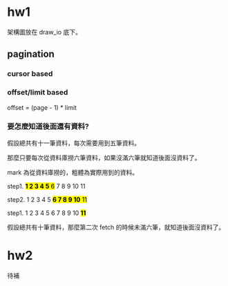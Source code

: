 # hw1

架構圖放在 draw_io 底下。

## pagination

### cursor based

### offset/limit based

offset = (page - 1) * limit

### 要怎麼知道後面還有資料?

假設總共有十一筆資料，每次需要用到五筆資料。

那麼只要每次從資料庫撈六筆資料，如果沒滿六筆就知道後面沒資料了。

mark 為從資料庫撈的，粗體為實際用到的資料。

step1. <mark>**1 2 3 4 5** 6</mark> 7 8 9 10 11

step2. 1 2 3 4 5 <mark>**6 7 8 9 10** 11</mark>

step1. 1 2 3 4 5 6 7 8 9 10 <mark>**11**</mark>

假設總共有十筆資料，那麼第二次 fetch 的時候未滿六筆，就知道後面沒資料了。

# hw2

待補
